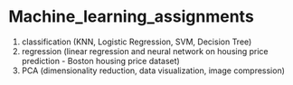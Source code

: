 # Machine_learning_assignments
1. classification (KNN, Logistic Regression, SVM, Decision Tree)
2. regression (linear regression and neural network on housing price prediction - Boston housing price dataset)
3. PCA (dimensionality reduction, data visualization, image compression)
